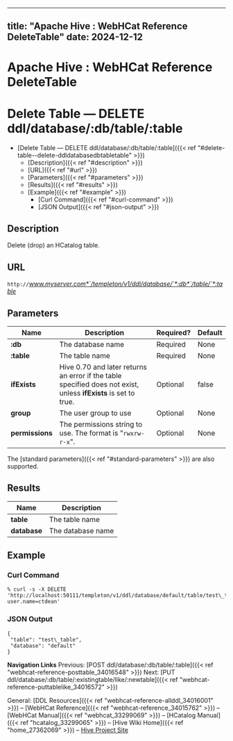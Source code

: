 ---

title: "Apache Hive : WebHCat Reference DeleteTable"
date: 2024-12-12
----------------

# Apache Hive : WebHCat Reference DeleteTable

# Delete Table — DELETE ddl/database/:db/table/:table

* [Delete Table — DELETE ddl/database/:db/table/:table]({{< ref "#delete-table--delete-ddldatabasedbtabletable" >}})
  + [Description]({{< ref "#description" >}})
  + [URL]({{< ref "#url" >}})
  + [Parameters]({{< ref "#parameters" >}})
  + [Results]({{< ref "#results" >}})
  + [Example]({{< ref "#example" >}})
    - [Curl Command]({{< ref "#curl-command" >}})
    - [JSON Output]({{< ref "#json-output" >}})

## Description

Delete (drop) an HCatalog table.

## URL

`http://`*www.myserver.com*`/templeton/v1/ddl/database/`*:db*`/table/`*:table*

## Parameters

|      Name       |                                                   Description                                                   | Required? | Default |
|-----------------|-----------------------------------------------------------------------------------------------------------------|-----------|---------|
| **:db**         | The database name                                                                                               | Required  | None    |
| **:table**      | The table name                                                                                                  | Required  | None    |
| **ifExists**    | Hive 0.70 and later returns an error if the table specified does not exist, unless **ifExists** is set to true. | Optional  | false   |
| **group**       | The user group to use                                                                                           | Optional  | None    |
| **permissions** | The permissions string to use. The format is "`rwxrw-r-x`".                                                     | Optional  | None    |

The [standard parameters]({{< ref "#standard-parameters" >}}) are also supported.

## Results

|     Name     |    Description    |
|--------------|-------------------|
| **table**    | The table name    |
| **database** | The database name |

## Example

### Curl Command

```
% curl -s -X DELETE 'http://localhost:50111/templeton/v1/ddl/database/default/table/test\_table?user.name=ctdean'

```

### JSON Output

```
{
 "table": "test\_table",
 "database": "default"
}

```

**Navigation Links**
Previous: [POST ddl/database/:db/table/:table]({{< ref "webhcat-reference-posttable_34016548" >}}) Next: [PUT ddl/database/:db/table/:existingtable/like/:newtable]({{< ref "webhcat-reference-puttablelike_34016572" >}})

General: [DDL Resources]({{< ref "webhcat-reference-allddl_34016001" >}}) – [WebHCat Reference]({{< ref "webhcat-reference_34015762" >}}) – [WebHCat Manual]({{< ref "webhcat_33299069" >}}) – [HCatalog Manual]({{< ref "hcatalog_33299065" >}}) – [Hive Wiki Home]({{< ref "home_27362069" >}}) – [Hive Project Site](http://hive.apache.org/)

